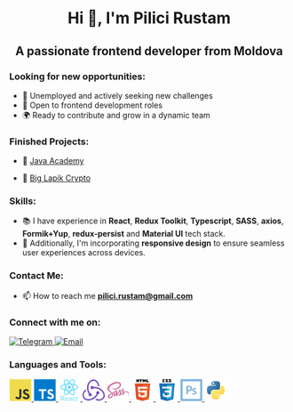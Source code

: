 <h1 align="center">Hi 👋, I'm Pilici Rustam</h1>
<h2 align="center">A passionate frontend developer from Moldova</h2>

<h3 align="left">Looking for new opportunities:</h3>

- 🌟 Unemployed and actively seeking new challenges
- 🚀 Open to frontend development roles
- 🌍 Ready to contribute and grow in a dynamic team

<h3 align="left">Finished Projects:</h3>

<!-- Project 1: Java Academy (Portfolio Project) -->
- 🔭 [Java Academy](https://github.com/Unique-Character-Sequence/java-academy-portfolio)

<!-- Project 2: Big Lapik Crypto (React Redux App) -->
- 🌟 [Big Lapik Crypto](https://github.com/Unique-Character-Sequence/your-repo-link)

<h3 align="left">Skills:</h3>

- 📚 I have experience in **React**, **Redux Toolkit**, **Typescript**, **SASS**, **axios**, **Formik+Yup**, **redux-persist** and **Material UI** tech stack.
- 📱 Additionally, I'm incorporating **responsive design** to ensure seamless user experiences across devices.

<h3 align="left">Contact Me:</h3>

- 📫 How to reach me **pilici.rustam@gmail.com**

<h3 align="left">Connect with me on:</h3>
<p align="left">
  <a href="https://t.me/aveDeaNocti">
    <img src="https://img.shields.io/badge/-Telegram-26A5E4?style=for-the-badge&logo=telegram&logoColor=white" alt="Telegram"/>
  </a>
  <a href="mailto:pilici.rustam@gmail.com">
    <img src="https://img.shields.io/badge/-Email-D14836?style=for-the-badge&logo=gmail&logoColor=white" alt="Email"/>
  </a>
</p>


<h3 align="left">Languages and Tools:</h3>
<p align="left">
  <a href="https://www.javascript.com/" target="_blank" rel="noreferrer">
    <img src="https://raw.githubusercontent.com/devicons/devicon/master/icons/javascript/javascript-original.svg" alt="javascript" width="40" height="40"/>
  </a>
  <a href="https://www.typescriptlang.org/" target="_blank" rel="noreferrer">
    <img src="https://raw.githubusercontent.com/devicons/devicon/master/icons/typescript/typescript-original.svg" alt="typescript" width="40" height="40"/>
  </a>
  <a href="https://reactjs.org/" target="_blank" rel="noreferrer">
    <img src="https://raw.githubusercontent.com/devicons/devicon/master/icons/react/react-original-wordmark.svg" alt="react" width="40" height="40"/>
  </a>
  <a href="https://redux.js.org" target="_blank" rel="noreferrer">
    <img src="https://raw.githubusercontent.com/devicons/devicon/master/icons/redux/redux-original.svg" alt="redux" width="40" height="40"/>
  </a>
  <a href="https://sass-lang.com/" target="_blank" rel="noreferrer">
    <img src="https://raw.githubusercontent.com/devicons/devicon/master/icons/sass/sass-original.svg" alt="sass" width="40" height="40"/>
  </a>
  <a href="https://www.w3.org/html/" target="_blank" rel="noreferrer">
    <img src="https://raw.githubusercontent.com/devicons/devicon/master/icons/html5/html5-original-wordmark.svg" alt="html5" width="40" height="40"/>
  </a>
  <a href="https://www.w3schools.com/css/" target="_blank" rel="noreferrer">
    <img src="https://raw.githubusercontent.com/devicons/devicon/master/icons/css3/css3-original-wordmark.svg" alt="css3" width="40" height="40"/>
  </a>
  <a href="https://www.photoshop.com/en" target="_blank" rel="noreferrer">
    <img src="https://raw.githubusercontent.com/devicons/devicon/master/icons/photoshop/photoshop-line.svg" alt="photoshop" width="40" height="40"/>
  </a>
  <a href="https://www.python.org" target="_blank" rel="noreferrer">
    <img src="https://raw.githubusercontent.com/devicons/devicon/master/icons/python/python-original.svg" alt="python" width="40" height="40"/>
  </a>
</p>
